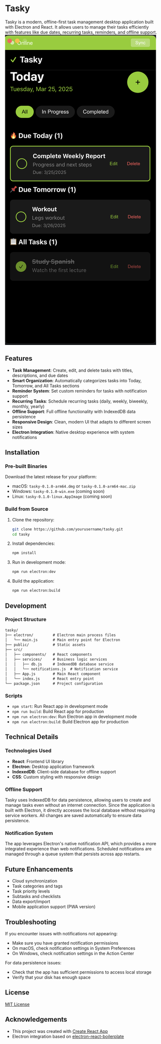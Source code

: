 # Tasky

Tasky is a modern, offline-first task management desktop application built with Electron and React. It allows users to manage their tasks efficiently with features like due dates, recurring tasks, reminders, and offline support.
![Alt text](public/tasky-demo.png?raw=true "Title")

## Features

- **Task Management**: Create, edit, and delete tasks with titles, descriptions, and due dates
- **Smart Organization**: Automatically categorizes tasks into Today, Tomorrow, and All Tasks sections
- **Reminder System**: Set custom reminders for tasks with notification support
- **Recurring Tasks**: Schedule recurring tasks (daily, weekly, biweekly, monthly, yearly)
- **Offline Support**: Full offline functionality with IndexedDB data persistence
- **Responsive Design**: Clean, modern UI that adapts to different screen sizes
- **Electron Integration**: Native desktop experience with system notifications

## Installation

### Pre-built Binaries

Download the latest release for your platform:

- macOS: `tasky-0.1.0-arm64.dmg` or `tasky-0.1.0-arm64-mac.zip`
- Windows: `tasky-0.1.0-win.exe` (coming soon)
- Linux: `tasky-0.1.0-linux.AppImage` (coming soon)

### Build from Source

1. Clone the repository:
   ```bash
   git clone https://github.com/yourusername/tasky.git
   cd tasky
   ```

2. Install dependencies:
   ```bash
   npm install
   ```

3. Run in development mode:
   ```bash
   npm run electron:dev
   ```

4. Build the application:
   ```bash
   npm run electron:build
   ```

## Development

### Project Structure

```
tasky/
├── electron/         # Electron main process files
│   └── main.js       # Main entry point for Electron
├── public/           # Static assets
├── src/
│   ├── components/   # React components
│   ├── services/     # Business logic services
│   │   ├── db.js     # IndexedDB database service
│   │   └── notifications.js  # Notification service
│   ├── App.js        # Main React component
│   └── index.js      # React entry point
└── package.json      # Project configuration
```

### Scripts

- `npm start`: Run React app in development mode
- `npm run build`: Build React app for production
- `npm run electron:dev`: Run Electron app in development mode
- `npm run electron:build`: Build Electron app for production

## Technical Details

### Technologies Used

- **React**: Frontend UI library
- **Electron**: Desktop application framework
- **IndexedDB**: Client-side database for offline support
- **CSS**: Custom styling with responsive design

### Offline Support

Tasky uses IndexedDB for data persistence, allowing users to create and manage tasks even without an internet connection. Since the application is built with Electron, it directly accesses the local database without requiring service workers. All changes are saved automatically to ensure data persistence.

### Notification System

The app leverages Electron's native notification API, which provides a more integrated experience than web notifications. Scheduled notifications are managed through a queue system that persists across app restarts.

## Future Enhancements

- Cloud synchronization
- Task categories and tags
- Task priority levels
- Subtasks and checklists
- Data export/import
- Mobile application support (PWA version)

## Troubleshooting

If you encounter issues with notifications not appearing:
- Make sure you have granted notification permissions
- On macOS, check notification settings in System Preferences
- On Windows, check notification settings in the Action Center

For data persistence issues:
- Check that the app has sufficient permissions to access local storage
- Verify that your disk has enough space

## License

[MIT License](LICENSE)

## Acknowledgements

- This project was created with [Create React App](https://create-react-app.dev/)
- Electron integration based on [electron-react-boilerplate](https://electron-react-boilerplate.js.org/)

